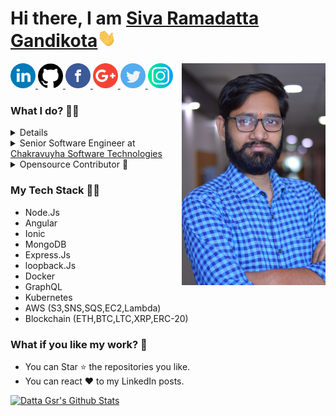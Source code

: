 <h1>Hi there, I am <a href="https://gsrdatta.github.io/portfolio/">Siva Ramadatta Gandikota</a><img
    src="https://raw.githubusercontent.com/ABSphreak/ABSphreak/master/gifs/Hi.gif" width="30px"></h1>
<img align='right' src="https://github.com/gsrdatta/gsrdatta/blob/master/image.jpg" width="230" />

<a href="https://www.linkedin.com/in/gsrdatta">
  <img src="https://github.com/gsrdatta/gsrdatta/blob/master/logos/linkedin.png" width="40" />
</a>

<a href="https://github.com/gsrdatta">
  <img src="https://github.com/gsrdatta/gsrdatta/blob/master/logos/github-logo.png" width="40" />
</a>

<a href="https://www.facebook.com/gsrdatta/">
  <img src="https://github.com/gsrdatta/gsrdatta/blob/master/logos/facebook.png" width="40" />
</a>

<a href="mailto:gsrdatta@gmail.com">
  <img src="https://github.com/gsrdatta/gsrdatta/blob/master/logos/google-plus.png" width="40" />
</a>

<a href="https://twitter.com/gsrdatta">
  <img src="https://github.com/gsrdatta/gsrdatta/blob/master/logos/twitter.png" width="40" />
</a>

<a href="https://www.instagram.com/gsr_datta">
  <img src="https://github.com/gsrdatta/gsrdatta/blob/master/logos/instagram.png" width="40" />
</a>

<h3>What I do? 👨‍💻</h3>
<details>
  <label>Full Stack Developer 🍥 & System architect 💻 <label>
</details>
<details>
  <summary>Senior Software Engineer at <a href="https://www.chakravuyha.com/">Chakravuyha Software Technologies</a>
  </summary>
  <ul>
    <li>Creating RESTful services using Node.Js and Express.Js </li>
    <li>Working on Ethereum and Bitcoin Blockchains (creating Wallets,Transactions and Tracking Incoming Transactions)</li>
    <li>Conceptualize, develop, and test UI, core functionalities for Web Applications</li>
    <li>Designed and developed core features for many applications</li>
    <li>Web and mobile Front-end development using Angular, Ionic, HTML5, CSS</li>
    <li>Construction of Project & Database Architecture for various projects</li>
  </ul>
</details>

<details>
  <summary>Opensource Contributor 📝</summary>
  <ul>
    <li>You can also scroll down and get the information on my <a href="https://github.com/gsrdatta">github profile</a>.
    </li>
  </ul>
</details>

<h3>My Tech Stack 👨‍💻</h3>
<ul>
  <li>Node.Js</li>
  <li>Angular</li>
  <li>Ionic</li>
  <li>MongoDB</li>
  <li>Express.Js</li>
  <li>loopback.Js</li>
  <li>Docker</li>
  <li>GraphQL</li>
  <li>Kubernetes</li> 
  <li>AWS (S3,SNS,SQS,EC2,Lambda)</li>
  <li>Blockchain (ETH,BTC,LTC,XRP,ERC-20)</li>
</ul>

<h3>What if you like my work? 🤩</h3>
<ul>
  <li>You can Star ⭐ the repositories you like.</li>
  <li>You can react ❤️ to my LinkedIn posts.</li>
</ul>

[![Datta Gsr's Github
Stats](https://github-readme-stats.vercel.app/api?username=gsrdatta&show_icons=true&count_private=true)](https://github.com/gsrdatta/github-readme-stats)
